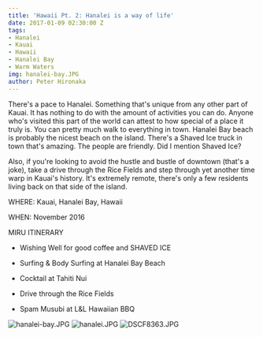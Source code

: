 ```yaml
---
title: 'Hawaii Pt. 2: Hanalei is a way of life'
date: 2017-01-09 02:30:00 Z
tags:
- Hanalei
- Kauai
- Hawaii
- Hanalei Bay
- Warm Waters
img: hanalei-bay.JPG
author: Peter Hironaka
---
```


There's a pace to Hanalei. Something that's unique from any other part of Kauai. It has nothing to do with the amount of activities you can do.  Anyone who's visited this part of the world can attest to how special of a place it truly is. You can pretty much walk to everything in town. Hanalei Bay beach is probably the nicest beach on the island. There's a Shaved Ice truck in town that's amazing. The people are friendly. Did I mention Shaved Ice?

Also, if you're looking to avoid the hustle and bustle of downtown (that's a joke), take a drive through the Rice Fields and step through yet another time warp in Kauai's history. It's extremely remote, there's only a few residents living back on that side of the island. 

WHERE: Kauai, Hanalei Bay, Hawaii

WHEN: November 2016

MIRU ITINERARY

* Wishing Well for good coffee and SHAVED ICE 

* Surfing & Body Surfing at Hanalei Bay Beach

* Cocktail at Tahiti Nui

* Drive through the Rice Fields

* Spam Musubi at L&L Hawaiian BBQ 

![hanalei-bay.JPG](/uploads/hanalei-bay.JPG)
![hanalei.JPG](/uploads/hanalei.JPG)
![DSCF8363.JPG](/uploads/DSCF8363.JPG)